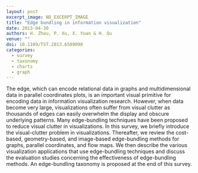 ```yaml
---
layout: post
excerpt_image: NO_EXCERPT_IMAGE
title: "Edge bundling in information visualization"
date: 2013-04-30
authors: H. Zhou, P. Xu, X. Yuan & H. Qu
venue: ""
doi: 10.1109/TST.2013.6509098
categories:
  - survey
  - taxonomy
  - charts
  - graph
---
```

The edge, which can encode relational data in graphs and multidimensional data in parallel coordinates plots, is an important visual primitive for encoding data in information visualization research. However, when data become very large, visualizations often suffer from visual clutter as thousands of edges can easily overwhelm the display and obscure underlying patterns. Many edge-bundling techniques have been proposed to reduce visual clutter in visualizations. In this survey, we briefly introduce the visual-clutter problem in visualizations. Thereafter, we review the cost-based, geometry-based, and image-based edge-bundling methods for graphs, parallel coordinates, and flow maps. We then describe the various visualization applications that use edge-bundling techniques and discuss the evaluation studies concerning the effectiveness of edge-bundling methods. An edge-bundling taxonomy is proposed at the end of this survey.
